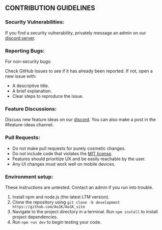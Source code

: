 ## CONTRIBUTION GUIDELINES

### Security Vulnerabilities: 
  If you find a security vulnerability, privately message an admin on our [discord server](https://discord.gg/WMm6JBgt2W).



### Reporting Bugs:
  For non-security bugs:

  Check GitHub Issues to see if it has already been reported.
  If not, open a new issue with:
   - A descriptive title.
   - A brief explanation.
   - Clear steps to reproduce the issue.



### Feature Discussions: 
Discuss new feature ideas on our [discord](https://discord.gg/WMm6JBgt2W). You can also make a post in the #feature-ideas channel.

   

### Pull Requests: 
 - Do not make pull requests for purely cosmetic changes.
 - Do not include code that violates the [MIT license](https://github.com/Ao1K/Ao1K_site/blob/main/LICENSE).
 - Features should prioritize UX and be easily reachable by the user.
 - Any UI changes must work well on mobile devices.



### Environment setup: 
These instructions are untested. Contact an admin if you run into trouble. 

1. Install npm and node.js (the latest LTM version).
2. Clone the repository using `git clone -b development https://github.com/Ao1K/Ao1K_site`
3. Navigate to the project directory in a terminal. Run `npm install` to install project dependencies.
4. Run `npm run dev` to begin testing your code.
